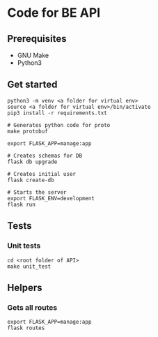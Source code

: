 # Code for BE API

## Prerequisites

* GNU Make
* Python3

## Get started
```
python3 -m venv <a folder for virtual env>
source <a folder for virtual env>/bin/activate
pip3 install -r requirements.txt

# Generates python code for proto
make protobuf

export FLASK_APP=manage:app

# Creates schemas for DB
flask db upgrade

# Creates initial user
flask create-db

# Starts the server
export FLASK_ENV=development
flask run
```

## Tests
### Unit tests
```
cd <root folder of API>
make unit_test
```

## Helpers
### Gets all routes
```
export FLASK_APP=manage:app
flask routes
```
